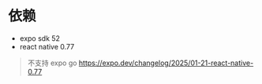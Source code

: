 # 依赖

- expo sdk 52
- react native 0.77

> 不支持 expo go <https://expo.dev/changelog/2025/01-21-react-native-0.77>
